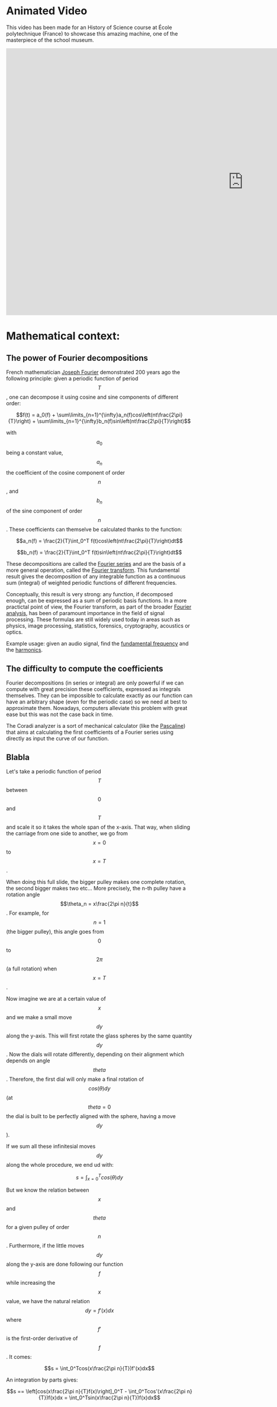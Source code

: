 # Animated Video

This video has been made for an History of Science course at École polytechnique (France) to showcase this amazing machine, one of the masterpiece of the school museum.

<iframe width="1280" height="720" src="https://www.youtube.com/embed/yVqqV-p2aEE" title="YouTube video player" frameborder="0" allow="accelerometer; autoplay; clipboard-write; encrypted-media; gyroscope; picture-in-picture" allowfullscreen></iframe>


# Mathematical context:

<script type="text/javascript" async
  src="https://cdn.mathjax.org/mathjax/latest/MathJax.js?config=TeX-MML-AM_CHTML">
</script>

## The power of Fourier decompositions

French mathematician [Joseph Fourier](https://en.wikipedia.org/wiki/Joseph_Fourier) demonstrated 200 years ago the following principle: given a periodic function of period $$T$$, one can decompose it using cosine and sine components of different order:

$$f(t) = a_0(f) + \sum\limits_{n=1}^{\infty}a_n(f)cos\left(nt\frac{2\pi}{T}\right) + \sum\limits_{n=1}^{\infty}b_n(f)sin\left(nt\frac{2\pi}{T}\right)$$

with $$a_0$$ being a constant value, $$a_n$$ the coefficient of the cosine component of order $$n$$, and $$b_n$$ of the sine component of order $$n$$. These coefficients can themselve be calculated thanks to the function:

$$a_n(f) = \frac{2}{T}\int_0^T f(t)cos\left(nt\frac{2\pi}{T}\right)dt$$

$$b_n(f) = \frac{2}{T}\int_0^T f(t)sin\left(nt\frac{2\pi}{T}\right)dt$$

These decompositions are called the [Fourier series](https://en.wikipedia.org/wiki/Fourier_series) and are the basis of a more general operation, called the [Fourier transform](https://en.wikipedia.org/wiki/Fourier_transform). This fundamental result gives the decomposition of any integrable function as a continuous sum (integral) of weighted periodic functions of different frequencies.

Conceptually, this result is very strong: any function, if decomposed enough, can be expressed as a sum of periodic basis functions. In a more practictal point of view, the Fourier transform, as part of the broader [Fourier analysis](https://en.wikipedia.org/wiki/Fourier_analysis), has been of paramount importance in the field of signal processing. These formulas are still widely used today in areas such as physics, image processing, statistics, forensics, cryptography, acoustics or optics.

Example usage: given an audio signal, find the [fundamental frequency](https://en.wikipedia.org/wiki/Fundamental_frequency) and the [harmonics](https://en.wikipedia.org/wiki/Harmonic).

## The difficulty to compute the coefficients

Fourier decompositions (in series or integral) are only powerful if we can compute with great precision these coefficients, expressed as integrals themselves. They can be impossible to calculate exactly as our function can have an arbitrary shape (even for the periodic case) so we need at best to approximate them. Nowadays, computers alleviate this problem with great ease but this was not the case back in time. 

The Coradi analyzer is a sort of mechanical calculator (like the [Pascaline](https://en.wikipedia.org/wiki/Pascal%27s_calculator)) that aims at calculating the first coefficients of a Fourier series using directly as input the curve of our function.

## Blabla

Let's take a periodic function of period $$T$$ between $$0$$ and $$T$$ and scale it so it takes the whole span of the x-axis. That way, when sliding the carriage from one side to another, we go from $$x=0$$ to $$x=T$$.

When doing this full slide, the bigger pulley makes one complete rotation, the second bigger makes two etc... More precisely, the n-th pulley have a rotation angle $$\theta_n = x\frac{2\pi n}{t}$$. For example, for $$n=1$$ (the bigger pulley), this angle goes from $$0$$ to $$2\pi$$ (a full rotation) when $$x=T$$.

Now imagine we are at a certain value of $$x$$ and we make a small move $$dy$$ along the y-axis. This will first rotate the glass spheres by the same quantity $$dy$$. Now the dials will rotate differently, depending on their alignment which depends on angle $$theta$$. Therefore, the first dial will only make a final rotation of $$cos(\theta)dy$$ (at $$theta=0$$ the dial is built to be perfectly aligned with the sphere, having a move $$dy$$).

If we sum all these infinitesial moves $$dy$$ along the whole procedure, we end ud with:

$$s = \int_{x=0}^{T}cos(\theta)dy$$

But we know the relation between $$x$$ and $$theta$$ for a given pulley of order $$n$$. Furthermore, if the little moves $$dy$$ along the y-axis are done following our function $$f$$ while increasing the $$x$$ value, we have the natural relation $$dy = f'(x)dx$$ where $$f'$$ is the first-order derivative of $$f$$. It comes:

$$s = \int_0^Tcos(x\frac{2\pi n}{T})f'(x)dx$$

An integration by parts gives:

$$s == \left[cos(x\frac{2\pi n}{T}f(x)\right]_0^T - \int_0^Tcos'(x\frac{2\pi n}{T})f(x)dx = \int_0^Tsin(x\frac{2\pi n}{T})f(x)dx$$

